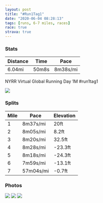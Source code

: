 ```yaml
---
layout: post
title: "#Run1Tag1"
date: "2020-06-04 08:28:13"
tags: [runs, 6-7 miles, races]
race: true
strava: true
---
```


### Stats

| Distance | Time | Pace |
|----------|------|------|
|6.04mi|50m8s|8m38s/mi|

NYRR Virtual Global Running Day 1M #run1tag1

<img src='https://maps.googleapis.com/maps/api/staticmap?maptype=roadmap&path=enc:wawwFpgsbMFo@JMNkAP[F]TYDWn@iA?QF@Pc@T]PKLm@FIYU_AWk@{@EWgA@Wm@w@k@Y_@gAk@K]s@iAUo@Ae@a@e@]{@?MIO_@a@Yw@QQe@}@YIQS[y@YSe@X[A{@sACOGIG@e@UOSUS{@Gw@q@[c@Sc@a@Mo@w@[MMQQEg@[s@mAyAiAQm@[PK@[Og@e@}@KYSK?g@a@]k@UDKGWc@a@WOUa@Qi@a@q@eAYKe@e@UIY_@c@H]i@YU]Q[@k@g@o@WQS_@HUCaAa@}@w@k@_AQi@OQOk@o@mAW}@C_A`@aCP}AO[AUBi@Nm@tAgD\{ADsAOsAe@}@QQmCiAk@e@aB{@eAcAiAcBQk@I{BReAb@eAJi@IeBOw@c@mAi@u@i@i@yA}@iAuAuAiDUa@o@k@yDeA{@FmAj@_@Zo@As@Q}@o@o@u@mAcCk@wA]]u@K}@Hk@G}Aw@mCg@gCeA}AkAuBuCiAaA}B_AqAy@[Ik@g@mAkBWDWTMh@KvA[~@@\XZbA\`Al@n@Tx@f@fAxARdA?jBEf@_@v@o@p@GPGjCKp@Qj@GZB|@Jf@p@tAbA|Aj@fAvCzD`AhAXt@hB|Cl@t@x@r@n@VnEVlCGjC~@h@jAHp@Vv@j@r@dAx@dB~@|@r@bDt@|Az@|A`BjBfDz@|@n@~@`@ZR\p@^z@v@p@JFNPHPVNb@BVz@nAb@dADl@OpAFZ`AhBtAnAH?j@d@l@GDDd@Ah@XLj@JNpA^PLJ^HJn@TRAXLf@D\Z^L\CRFz@j@\ZVh@t@XNIL?p@f@\LX\ZH\d@j@@TDfAh@`@b@`ABn@TAYf@NJP?RDLXZF?hAxAt@j@n@ZhBfA^XLG?WF@n@hABf@f@Xf@Hj@Zh@p@BVCDv@t@tA^b@X`@h@?\FH\Td@F^\?GFBNZAZEBxAl@P?DEJHVJFN@TGPOjA]p@KJKXe@XIZ?b@J^BZGt@HZ?XIb@c@|@MJL`@dBxAPBb@TAGn@t@RJPTOjAUdAAn@_@z@[dAc@j@Of@GnAWb@M`@VDDMES&key=AIzaSyC1MId7bFpkLXNAaYhBSTb8jLyiSqzbDtM&size=800x800&markers=color:yellow|label:S|40.75564,-73.99561&markers=color:green|label:F|40.756299999999996,-73.99736999999999'>

### Splits

| Mile | Pace | Elevation |
|------|------|-----------|
|1|8m37s/mi|20ft|
|2|8m05s/mi|8.2ft|
|3|8m20s/mi|32.5ft|
|4|8m28s/mi|-23.3ft|
|5|8m18s/mi|-24.3ft|
|6|7m59s/mi|-13.1ft|
|7|57m04s/mi|-0.7ft|

### Photos
<img src='https://dgtzuqphqg23d.cloudfront.net/fNadeeFj6yGrLcbxvj9Jw0zgKW9_bN3MPn9jvYmEVc8-576x768.jpg'>

<img src='https://dgtzuqphqg23d.cloudfront.net/wuTD1IdmbqenDdZ_PnQcyc9Aiatsq7hqWF__FMn1Sr0-576x768.jpg'>

<img src='https://dgtzuqphqg23d.cloudfront.net/4gwEql54pkRUBrVYbklq_hOT901yCCfn4h-wYMWMtVk-768x576.jpg'>
